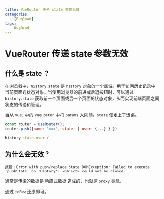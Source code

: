 ```yaml
---
title: VueRouter 传递 state 参数无效
categories:
  - [BugRoad]
tags: 
  - BugRoad
---
```


# VueRouter 传递 state 参数无效

## 什么是 state ？

在浏览器中，`history.state` 是 `history` 对象的一个属性，用于访问历史记录中当前页面的状态对象。当使用浏览器的前进或后退按钮时，可以通过 `history.state` 获取前一个页面或后一个页面的状态对象，从而实现前端页面之间状态的传递和管理。

自从 `Vue3` 中的 `VueRouter` 中将 `params` 大削弱。`state` 便走上了饭桌。

```js
const router = useRouter();
router.push({name: 'xxx', state: { user: {...} } })

history.state.user /
```

## 为什么会无效？

`报错：Error with push/replace State DOMException: Failed to execute 'pushState' on 'History': <Object> could not be cloned.`

通常是传递的数据是 响应式数据 造成的，也就是 `proxy` 类型。

通过 `toRaw` 还原即可。
